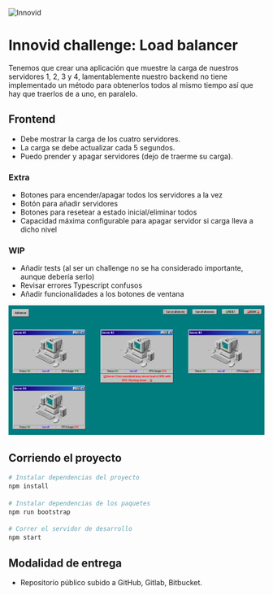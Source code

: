 ![Innovid](./assets/logo.jpg "Innovid")

# Innovid challenge: Load balancer
Tenemos que crear una aplicación que muestre la carga de nuestros servidores 1, 2, 3 y 4, lamentablemente nuestro backend no tiene implementado un método para obtenerlos todos al mismo tiempo así que hay que traerlos de a uno, en paralelo.

## Frontend
* Debe mostrar la carga de los cuatro servidores.
* La carga se debe actualizar cada 5 segundos.
* Puedo prender y apagar servidores (dejo de traerme su carga).

### Extra

* Botones para encender/apagar todos los servidores a la vez
* Botón para añadir servidores
* Botones para resetear a estado inicial/eliminar todos
* Capacidad máxima configurable para apagar servidor si carga lleva a dicho nivel

### WIP
* Añadir tests (al ser un challenge no se ha considerado importante, aunque debería serlo)
* Revisar errores Typescript confusos
* Añadir funcionalidades a los botones de ventana

![Challenge](./assets/challenge.png "Challenge")

## Corriendo el proyecto
```bash
# Instalar dependencias del proyecto
npm install

# Instalar dependencias de los paquetes
npm run bootstrap

# Correr el servidor de desarrollo
npm start
```

## Modalidad de entrega
* Repositorio público subido a GitHub, Gitlab, Bitbucket.
